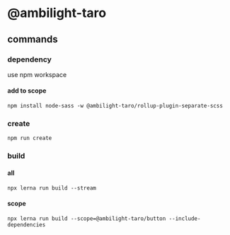 # @ambilight-taro

## commands

### dependency

use npm workspace

#### add to scope

```shell
npm install node-sass -w @ambilight-taro/rollup-plugin-separate-scss
```

### create

```shell
npm run create
```

### build

#### all

```shell
npx lerna run build --stream
```

#### scope

```shell
npx lerna run build --scope=@ambilight-taro/button --include-dependencies
```
